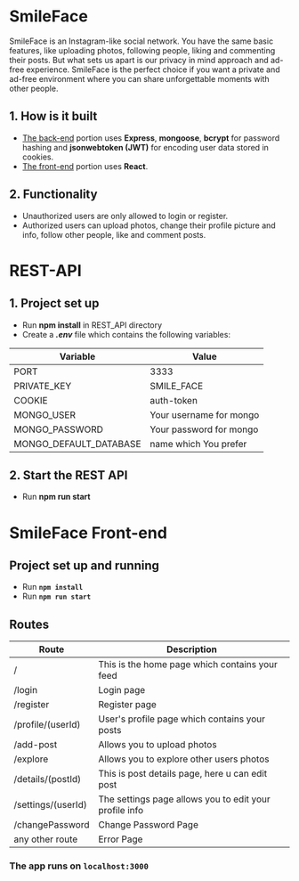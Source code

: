 # SmileFace

SmileFace is an Instagram-like social network. You have the same basic features, like uploading photos, following people, liking and commenting their posts. But what sets us apart is our privacy in mind approach and ad-free experience. SmileFace is the perfect choice if you want a private and ad-free environment where you can share unforgettable moments with other people.

## 1. How is it built
* [The back-end](./REST_API) portion uses **Express**, **mongoose**, **bcrypt** for password hashing and **jsonwebtoken (JWT)** for encoding user data stored in cookies.
* [The front-end](.) portion uses **React**.

## 2. Functionality
* Unauthorized users are only allowed to login or register.
* Authorized users can upload photos, change their profile picture and info, follow other people, like and comment posts.



# REST-API

## 1. Project set up
* Run **npm install** in REST_API directory
* Create a **_.env_** file which contains the following variables:

| Variable               | Value                    |
| ---------------------- | -------------------------|
| PORT                   | 3333                     |
| PRIVATE_KEY            | SMILE_FACE               |
| COOKIE                 | auth-token               |
| MONGO_USER             | Your username for mongo  |
| MONGO_PASSWORD         | Your password for mongo  |
| MONGO_DEFAULT_DATABASE | name which You prefer    |   

## 2. Start the REST API
* Run **npm run start**



# SmileFace Front-end

## Project set up and running
* Run **`npm install`**
* Run **`npm run start`**

## Routes

| Route             | Description                                            |
| ----------------- | ------------------------------------------------------ |
| /                 | This is the home page which contains your feed         |
| /login            | Login page                                             |
| /register         | Register page                                          |
| /profile/(userId) | User's profile page which contains your posts          |
| /add-post         | Allows you to upload photos                            |
| /explore          | Allows you to explore other users photos               |
| /details/(postId) | This is post details page, here u can edit post        |
| /settings/(userId)| The settings page allows you to edit your profile info |
| /changePassword   | Change Password Page                                   |
| any other route   | Error Page                                             |

### The app runs on **`localhost:3000`**